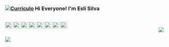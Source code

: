 ###  [![Curriculo](https://img.icons8.com/fluent/48/000000/resume-website.png)](https://esli.blog.br/me/) Hi Everyone! I'm Esli Silva



<br/>
<a href="https://twitter.com/esli-nux">
  <img align="left" alt="Esli Silva | Twitter" width="22px" src="https://cdn.jsdelivr.net/npm/simple-icons@v3/icons/twitter.svg" />
</a>
<a href="https://www.linkedin.com/in/esl1h">
  <img align="left" alt="Linkedin" width="22px" src="https://cdn.jsdelivr.net/npm/simple-icons@v3/icons/linkedin.svg" />
</a>
<a href="https://stackoverflow.com/users/4122311/esli-silva">
  <img align="left" alt="StackOverFlow" width="22px" src="https://cdn.jsdelivr.net/npm/simple-icons@3.1.0/icons/stackoverflow.svg" />
</a>
<a href="https://youtube.com/channel/UC52vCjpqZkKrNL9VxZeuvcA">
  <img align="left" alt="Youtube" width="22px" src="https://cdn.jsdelivr.net/npm/simple-icons@3.1.0/icons/youtube.svg" />
</a>
<a href="https://medium.com/@esl1h">
  <img align="left" alt="Medium" width="22px" src="https://cdn.jsdelivr.net/npm/simple-icons@3.1.0/icons/medium.svg" />
</a>




<a href="https://t.me/Esl1h">
  <img align="left" alt="Telegram" width="22px" src="https://cdn.jsdelivr.net/npm/simple-icons@v3/icons/telegram.svg" />
</a>
<a href="https://www.instagram.com/eslihs90">
  <img align="left" alt="Instagram" width="22px" src="https://cdn.jsdelivr.net/npm/simple-icons@v3/icons/instagram.svg" />
</a>
<a href="https://www.reddit.com/user/Esl1h">
  <img align="left" alt=" Reddit" width="22px" src="https://cdn.jsdelivr.net/npm/simple-icons@v3/icons/reddit.svg" />
</a>
<br/>



<img  align="right" src="https://github-readme-stats.vercel.app/api?username=Esl1h&show_icons=true&title_color=fff&icon_color=79ff97&text_color=9f9f9f&bg_color=151515">

<br/>

![](https://visitor-badge.glitch.me/badge?page_id=Esl1h.Esl1h)